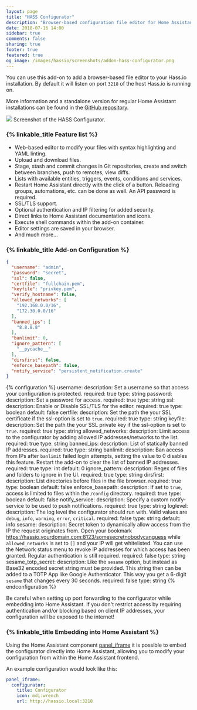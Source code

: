 ```yaml
---
layout: page
title: "HASS Configurator"
description: "Browser-based configuration file editor for Home Assistant."
date: 2018-07-16 14:00
sidebar: true
comments: false
sharing: true
footer: true
featured: true
og_image: /images/hassio/screenshots/addon-hass-configurator.png
---
```


You can use this add-on to add a browser-based file editor to your Hass.io installation. By default it will listen on port `3218` of the host Hass.io is running on.

More information and a standalone version for regular Home Assistant installations can be found in the [GitHub repository](https://github.com/danielperna84/hass-configurator).

<p class='img'>
<img src='/images/hassio/screenshots/addon-hass-configurator.png'>
Screenshot of the HASS Configurator.
</p>

### {% linkable_title Feature list %}

- Web-based editor to modify your files with syntax highlighting and YAML linting.
- Upload and download files.
- Stage, stash and commit changes in Git repositories, create and switch between branches, push to remotes, view diffs.
- Lists with available entities, triggers, events, conditions and services.
- Restart Home Assistant directly with the click of a button. Reloading groups, automations, etc. can be done as well. An API password is required.
- SSL/TLS support.
- Optional authentication and IP filtering for added security.
- Direct links to Home Assistant documentation and icons.
- Execute shell commands within the add-on container.
- Editor settings are saved in your browser.
- And much more...

### {% linkable_title Add-on Configuration %}

```json
{
  "username": "admin",
  "password": "secret",
  "ssl": false,
  "certfile": "fullchain.pem",
  "keyfile": "privkey.pem",
  "verify_hostname": false,
  "allowed_networks": [
    "192.168.0.0/16",
    "172.30.0.0/16"
  ],
  "banned_ips": [
    "8.8.8.8"
  ],
  "banlimit": 0,
  "ignore_pattern": [
    "__pycache__"
  ],
  "dirsfirst": false,
  "enforce_basepath": false,
  "notify_service": "persistent_notification.create"
}
```

{% configuration %}
username:
  description: Set a username so that access your configuration is protected.
  required: true
  type: string
password:
  description: Set a password for access.
  required: true
  type: string
ssl:
  description: Enable or Disable SSL/TLS for the editor.
  required: true
  type: boolean
  default: false
certfile:
  description: Set the path the your SSL certificate if the ssl-option is set to `true`.
  required: true
  type: string
keyfile:
  description: Set the path the your SSL private key if the ssl-option is set to `true`.
  required: true
  type: string
allowed_networks:
  description: Limit access to the configurator by adding allowed IP addresses/networks to the list.
  required: true
  type: string
banned_ips:
  description: List of statically banned IP addresses.
  required: true
  type: string
banlimit:
  description: Ban access from IPs after `banlimit` failed login attempts, setting the value to 0 disables this feature. Restart the add-on to clear the list of banned IP addresses.
  required: true
  type: int
  default: 0
ignore_pattern:
  description: Regex of files and folders to ignore in the UI.
  required: true
  type: string
dirsfirst:
  description: List directories before files in the file browser.
  required: true
  type: boolean
  default: false
enforce_basepath:
  description: If set to `true`, access is limited to files within the `/config` directory.
  required: true
  type: boolean
  default: false
notify_service:
  description: Specify a custom notify-service to be used to push notifications.
  required: true
  type: string
loglevel:
  description: The log level the configurator should run with. Valid values are `debug`, `info`, `warning`, `error`, `critical`.
  required: false
  type: string
  default: info
sesame:
  description: Secret token to dynamically allow access from the IP the request originates from. Open your bookmark https://hassio.yourdomain.com:8123/somesecretnobodycanguess while `allowed_networks` is set to `[]` and your IP will get whitelisted. You can use the Network status menu to revoke IP addresses for which access has been granted. Regular authentication is still required.
  required: false
  type: string
sesame_totp_secret:
  description: Like the `sesame` option, but instead as Base32 encoded secret string must be provided. This string then can be added to a TOTP App like Google Authenticator. This way you get a 6-digit `sesame` that changes every 30 seconds.
  required: false
  type: string
{% endconfiguration %}

<p class='note warning'>
Be careful when setting up port forwarding to the configurator while embedding into Home Assistant. If you don't restrict access by requiring authentication and/or blocking based on client IP addresses, your configuration will be exposed to the internet!
</p>

### {% linkable_title Embedding into Home Assistant %}

Using the Home Assistant component [panel_iframe](/components/panel_iframe/) it is possible to embed the configurator directly into Home Assistant, allowing you to modify your configuration from within the Home Assistant frontend.

An example configuration would look like this:

```yaml
panel_iframe:
  configurator:
    title: Configurator
    icon: mdi:wrench
    url: http://hassio.local:3218
```

